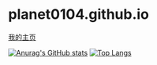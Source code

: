 # planet0104.github.io

[我的主页](http://planet0104.github.io/ "我的主页")

[![Anurag's GitHub stats](https://github-readme-stats.vercel.app/api?username=planet0104&show_icons=true&theme=radical)](https://github.com/planet0104)
[![Top Langs](https://github-readme-stats.vercel.app/api/top-langs/?username=planet0104&layout=compact)](https://github.com/planet0104)
